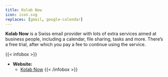 ```yaml
---
title: Kolab Now
icon: icon.svg
replaces: [gmail, google-calendar]
---
```


**Kolab Now** is a Swiss email provider with lots of extra services aimed at business people, including a calendar, file sharing, tasks and more. There’s a free trial, after which you pay a fee to continue using the service.

{{< infobox >}}
- **Website:**
    - [Kolab Now](https://kolabnow.com/)
{{< /infobox >}}
